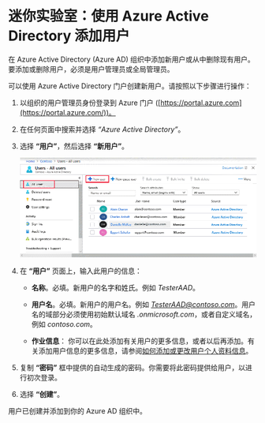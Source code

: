 ﻿# 迷你实验室：使用 Azure Active Directory 添加用户

在 Azure Active Directory (Azure AD) 组织中添加新用户或从中删除现有用户。要添加或删除用户，必须是用户管理员或全局管理员。

可以使用 Azure Active Directory 门户创建新用户。请按照以下步骤进行操作：

1.	以组织的用户管理员身份登录到 Azure 门户 ([https://portal.azure.com](https://portal.azure.com/))。

2.	在任何页面中搜索并选择 *“Azure Active Directory”*。

3.	选择 **“用户”**，然后选择 **“新用户”**。

    ![显示 Azure 门户中的 Azure Active Directory 页面的图形。所有用户和新用户均突出显示。](../../Linked_Image_Files/AAD_User_NewUser.png)

4.	在 **“用户”** 页面上，输入此用户的信息：

    - **名称**。必填。新用户的名字和姓氏。例如 *TesterAAD*。

    - **用户名**。必填。新用户的用户名。例如 *TesterAAD@contoso.com*。用户名的域部分必须使用初始默认域名 *<yourdomainname>.onmicrosoft.com*，或者自定义域名，例如 *contoso.com*。

    - **作业信息**： 你可以在此处添加有关用户的更多信息，或者以后再添加。有关添加用户信息的更多信息，请参阅[如何添加或更改用户个人资料信息](https://docs.microsoft.com/zh-cn/azure/active-directory/fundamentals/active-directory-users-profile-azure-portal)。

5.	复制 **“密码”** 框中提供的自动生成的密码。你需要将此密码提供给用户，以进行初次登录。

6.	选择 **“创建”**。

用户已创建并添加到你的 Azure AD 组织中。
